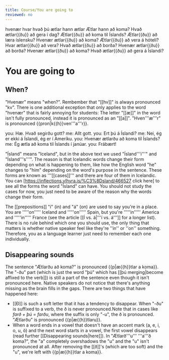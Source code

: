 ```yaml
---
title: Course/You are going to
reviewed: no
---
```

<vocabulary>
hvenær
hvar
hvað
þú ætlar
hann ætlar
Ætlar hann að koma?
Hvað ætlar{{ðu}} að gera í dag?
Ætlar{{ðu}} að koma til Íslands?
Ætlar{{ðu}} að læra íslensku?
Hvenær ætlar{{ðu}} að koma?
Ætlar{{ðu}} að vera á hóteli?
Hvar ætlar{{ðu}} að vera?
Hvað ætlar{{ðu}} að borða?
Hvenær ætlar{{ðu}} að borða?
Hvenær ætlar{{ðu}} að koma?
Hvað ætlar{{ðu}} að gera á Íslandi?
</vocabulary>

# You are going to

## When?
"Hvenær" means "when?". Rembember that "[[hv]]" is always pronounced "kv". There is one additional exception that only applies to the word "hvenær" that is fairly annoying for students: The letter "[[æ]]" in the word isn't fully pronounced, instead it is pronounced as an "[[a]]". "Hven'''æ'''r" is pronounced {{pron|k{{h}}ven'''a'''r}}.

<Conversation>
you: Hæ. Hvað segirðu gott?
me: Allt gott.
you: Ert þú á Íslandi?
me: Nei, ég er ekki á Íslandi, ég er í Ameríku.
you: Hvenær ætlarðu að koma til Íslands?
me: Ég ætla að koma til Íslands í janúar.
you: Frábært!
</Conversation>

"Ísland" means "Iceland", but in the above text we used "Ísland'''i'''" and "Ísland'''s'''". The reason is that Icelandic words change their form depending on what is happening to them, like how the English word "he" changes to "him" depending on the word's purpose in the sentence. These forms are known as '''[[cases]]''' and there are four of them in Icelandic. You can [https://inflections.ylhyra.is/%C3%8Dsland/466527 click here] to see all the forms the word "Ísland" can have. You should not study the cases for now, you just need to be aware of the reason why the words change their form.

The [[prepositions]] "í" (in) and "á" (on) are used to say you're in a place. You are '''''on''''' Iceland and '''''on''''' Spain, but you're '''''in''''' America and '''''in''''' France (see the article [[Í vs. á|'''í vs. á''']] for a longer list). There is no rule behind which one you should use, the only thing that matters is whether native speaker feel like they're ''in'' or ''on'' something. Therefore, you as a language learner just need to remember each one individually.

## Disappearing sounds

The sentence "Ætlarðu að koma?" is pronounced {{p|æ{{h}}tlar a koma}}. The "-ðu" part (which is just the word "þú" which has [[þú merging|become affixed to the verb]]) is still a part of the sentence even though it isn't pronounced here. Native speakers do not notice that there's anything missing as the brain fills in the gaps. There are two things that have happened here:

* [[Ð]] is such a soft letter that it has a tendency to disappear. When "-ðu" is suffixed to a verb, the ð is never pronounced.<note>Note that in cases like *farð + þú = farðu*, where the suffix is only "-u", the ð is pronounced.</note> "Ætlarðu" is pronounced {{p|æ{{h}}tlaru}}.
* When a word ends in a vowel that doesn't have an accent mark (a, e, i, o, u, ö) and the next word starts in a vowel, the first vowel disappears (read further [[Disappearing sounds|here]]). In "Ætlarð'''u''' '''a'''ð koma?", the "a" completely overshadows the "u" and the "u" isn't pronounced at all. After removing the [[ð]]'s (which are too soft) and the "u", we're left with {{p|æ{{h}}tlar a koma}}.



















